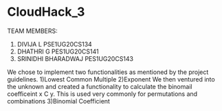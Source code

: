 # CloudHack_3

TEAM MEMBERS:
1. DIVIJA L              PSE1UG20CS134
2. DHATHRI G             PES1UG20CS141
3. SRINIDHI  BHARADWAJ   PES1UG20CS143

We chose to implement two functionalities as mentioned by the project guidelines. 
1)Lowest Common Multiple
2)Exponent
We then ventured into the unknown and created a functionality to calculate the binomail coefficeint x C y. 
This is used very commonly for permutations and combinations
3)Binomial Coefficient 
